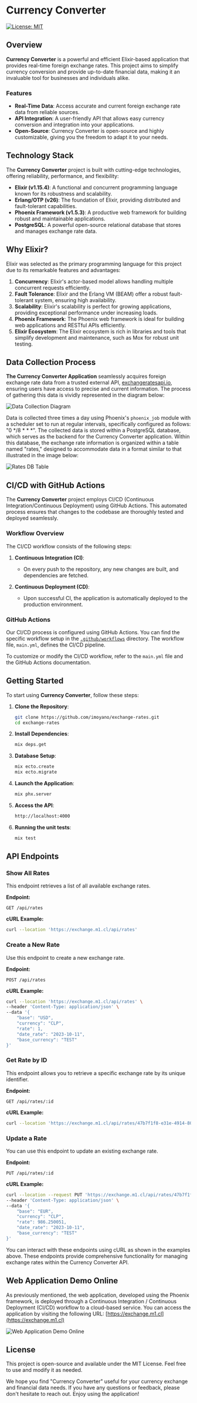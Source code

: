 # Currency Converter

[![License: MIT](https://img.shields.io/badge/License-MIT-yellow.svg)](https://opensource.org/licenses/MIT)

## Overview

**Currency Converter** is a powerful and efficient Elixir-based application that provides real-time foreign exchange rates. This project aims to simplify currency conversion and provide up-to-date financial data, making it an invaluable tool for businesses and individuals alike.

### Features

- **Real-Time Data**: Access accurate and current foreign exchange rate data from reliable sources.
- **API Integration**: A user-friendly API that allows easy currency conversion and integration into your applications.
- **Open-Source**: Currency Converter is open-source and highly customizable, giving you the freedom to adapt it to your needs.

## Technology Stack

The **Currency Converter** project is built with cutting-edge technologies, offering reliability, performance, and flexibility:

- **Elixir (v1.15.4)**: A functional and concurrent programming language known for its robustness and scalability.
- **Erlang/OTP (v26)**: The foundation of Elixir, providing distributed and fault-tolerant capabilities.
- **Phoenix Framework (v1.5.3)**: A productive web framework for building robust and maintainable applications.
- **PostgreSQL**: A powerful open-source relational database that stores and manages exchange rate data.

## Why Elixir?

Elixir was selected as the primary programming language for this project due to its remarkable features and advantages:

1. **Concurrency**: Elixir's actor-based model allows handling multiple concurrent requests efficiently.
2. **Fault Tolerance**: Elixir and the Erlang VM (BEAM) offer a robust fault-tolerant system, ensuring high availability.
3. **Scalability**: Elixir's scalability is perfect for growing applications, providing exceptional performance under increasing loads.
4. **Phoenix Framework**: The Phoenix web framework is ideal for building web applications and RESTful APIs efficiently.
5. **Elixir Ecosystem**: The Elixir ecosystem is rich in libraries and tools that simplify development and maintenance, such as Mox for robust unit testing.

## Data Collection Process

**The Currency Converter Application** seamlessly acquires foreign exchange rate data from a trusted external API, [exchangeratesapi.io](https://exchangeratesapi.io/), ensuring users have access to precise and current information. The process of gathering this data is vividly represented in the diagram below:

![Data Collection Diagram](https://exchange.m1.cl/images/currency_converter_diagram.png)

Data is collected three times a day using Phoenix's `phoenix_job` module with a scheduler set to run at regular intervals, specifically configured as follows: "0 */8 * * *". The collected data is stored within a PostgreSQL database, which serves as the backend for the Currency Converter application. Within this database, the exchange rate information is organized within a table named "rates," designed to accommodate data in a format similar to that illustrated in the image below:

![Rates DB Table](https://exchange.m1.cl/images/rates_table.jpg)

## CI/CD with GitHub Actions

The **Currency Converter** project employs CI/CD (Continuous Integration/Continuous Deployment) using GitHub Actions. This automated process ensures that changes to the codebase are thoroughly tested and deployed seamlessly.

### Workflow Overview

The CI/CD workflow consists of the following steps:

1. **Continuous Integration (CI)**:
   - On every push to the repository, any new changes are built, and dependencies are fetched.

2. **Continuous Deployment (CD)**:
   - Upon successful CI, the application is automatically deployed to the production environment.

### GitHub Actions

Our CI/CD process is configured using GitHub Actions. You can find the specific workflow setup in the [`.github/workflows`](.github/workflows) directory. The workflow file, `main.yml`, defines the CI/CD pipeline.

To customize or modify the CI/CD workflow, refer to the `main.yml` file and the GitHub Actions documentation.

## Getting Started

To start using **Currency Converter**, follow these steps:

1. **Clone the Repository**:
   ```bash
   git clone https://github.com/imoyano/exchange-rates.git
   cd exchange-rates
   ```

2. **Install Dependencies**:
   ```bash
   mix deps.get
   ```

3. **Database Setup**:
   ```bash
   mix ecto.create
   mix ecto.migrate
   ```
   
4. **Launch the Application**:
   ```bash
   mix phx.server
   ```

5. **Access the API**:
   ```bash
   http://localhost:4000
   ```

6. **Running the unit tests**:
   ```bash
   mix test
   ```

## API Endpoints

### Show All Rates

This endpoint retrieves a list of all available exchange rates.

**Endpoint:**
```http
GET /api/rates
```

**cURL Example:**
```bash
curl --location 'https://exchange.m1.cl/api/rates'
```

### Create a New Rate

Use this endpoint to create a new exchange rate.

**Endpoint:**
```http
POST /api/rates
```

**cURL Example:**
```bash
curl --location 'https://exchange.m1.cl/api/rates' \
--header 'Content-Type: application/json' \
--data '{
    "base": "USD",
    "currency": "CLP",
    "rate": 1,
    "date_rate": "2023-10-11",
    "base_currency": "TEST"
}'
```

### Get Rate by ID

This endpoint allows you to retrieve a specific exchange rate by its unique identifier.

**Endpoint:**
```http
GET /api/rates/:id
```

**cURL Example:**
```bash
curl --location 'https://exchange.m1.cl/api/rates/47b7f1f8-e31e-4914-80d0-8bd917de88ae'
```

### Update a Rate

You can use this endpoint to update an existing exchange rate.

**Endpoint:**
```http
PUT /api/rates/:id
```

**cURL Example:**
```bash
curl --location --request PUT 'https://exchange.m1.cl/api/rates/47b7f1f8-e31e-4914-80d0-8bd917de88ae' \
--header 'Content-Type: application/json' \
--data '{
    "base": "EUR",
    "currency": "CLP",
    "rate": 986.250051,
    "date_rate": "2023-10-11",
    "base_currency": "TEST"
}'
```

You can interact with these endpoints using cURL as shown in the examples above. These endpoints provide comprehensive functionality for managing exchange rates within the Currency Converter API.

## Web Application Demo Online

As previously mentioned, the web application, developed using the Phoenix framework, is deployed through a Continuous Integration / Continuous Deployment (CI/CD) workflow to a cloud-based service. You can access the application by visiting the following URL: [https://exchange.m1.cl](https://exchange.m1.cl)

![Web Application Demo Online](https://exchange.m1.cl/images/demo.jpg)

## License
This project is open-source and available under the MIT License. Feel free to use and modify it as needed.

We hope you find "Currency Converter" useful for your currency exchange and financial data needs. If you have any questions or feedback, please don't hesitate to reach out. Enjoy using the application!